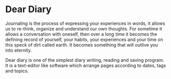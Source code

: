 # Dear Diary
Journaling is the process of expressing your experiences in words, it allows us to re-think, organize and understand our own thoughts. For sometime it allows a conversation with oneself, then over a long time it becomes the defining record of yourself, your habits, your experiences and your time on this speck of dirt called earth. It becomes something that will outlive you into eternity.

Dear diary is one of the simplest diary writing, reading and saving program. It is a text-editor like software which arrange pages according to dates, tags and topics.
